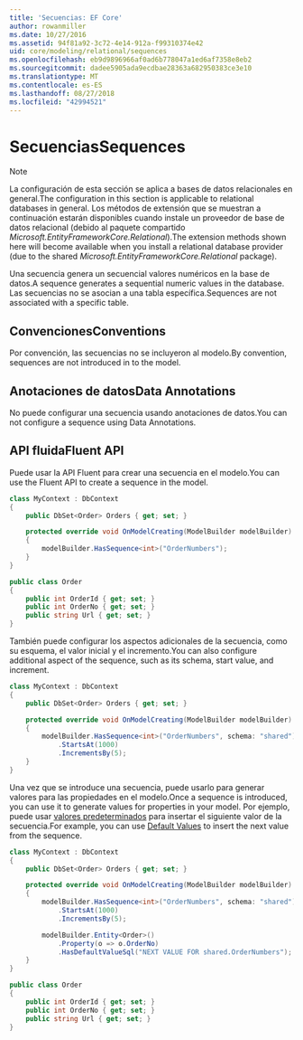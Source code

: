 ```yaml
---
title: 'Secuencias: EF Core'
author: rowanmiller
ms.date: 10/27/2016
ms.assetid: 94f81a92-3c72-4e14-912a-f99310374e42
uid: core/modeling/relational/sequences
ms.openlocfilehash: eb9d9896966af0ad6b778047a1ed6af7358e8eb2
ms.sourcegitcommit: dadee5905ada9ecdbae28363a682950383ce3e10
ms.translationtype: MT
ms.contentlocale: es-ES
ms.lasthandoff: 08/27/2018
ms.locfileid: "42994521"
---
```

# <a name="sequences"></a><span data-ttu-id="a5550-102">Secuencias</span><span class="sxs-lookup"><span data-stu-id="a5550-102">Sequences</span></span>

> [!NOTE]  
> <span data-ttu-id="a5550-103">La configuración de esta sección se aplica a bases de datos relacionales en general.</span><span class="sxs-lookup"><span data-stu-id="a5550-103">The configuration in this section is applicable to relational databases in general.</span></span> <span data-ttu-id="a5550-104">Los métodos de extensión que se muestran a continuación estarán disponibles cuando instale un proveedor de base de datos relacional (debido al paquete compartido *Microsoft.EntityFrameworkCore.Relational*).</span><span class="sxs-lookup"><span data-stu-id="a5550-104">The extension methods shown here will become available when you install a relational database provider (due to the shared *Microsoft.EntityFrameworkCore.Relational* package).</span></span>

<span data-ttu-id="a5550-105">Una secuencia genera un secuencial valores numéricos en la base de datos.</span><span class="sxs-lookup"><span data-stu-id="a5550-105">A sequence generates a sequential numeric values in the database.</span></span> <span data-ttu-id="a5550-106">Las secuencias no se asocian a una tabla específica.</span><span class="sxs-lookup"><span data-stu-id="a5550-106">Sequences are not associated with a specific table.</span></span>

## <a name="conventions"></a><span data-ttu-id="a5550-107">Convenciones</span><span class="sxs-lookup"><span data-stu-id="a5550-107">Conventions</span></span>

<span data-ttu-id="a5550-108">Por convención, las secuencias no se incluyeron al modelo.</span><span class="sxs-lookup"><span data-stu-id="a5550-108">By convention, sequences are not introduced in to the model.</span></span>

## <a name="data-annotations"></a><span data-ttu-id="a5550-109">Anotaciones de datos</span><span class="sxs-lookup"><span data-stu-id="a5550-109">Data Annotations</span></span>

<span data-ttu-id="a5550-110">No puede configurar una secuencia usando anotaciones de datos.</span><span class="sxs-lookup"><span data-stu-id="a5550-110">You can not configure a sequence using Data Annotations.</span></span>

## <a name="fluent-api"></a><span data-ttu-id="a5550-111">API fluida</span><span class="sxs-lookup"><span data-stu-id="a5550-111">Fluent API</span></span>

<span data-ttu-id="a5550-112">Puede usar la API Fluent para crear una secuencia en el modelo.</span><span class="sxs-lookup"><span data-stu-id="a5550-112">You can use the Fluent API to create a sequence in the model.</span></span>

<!-- [!code-csharp[Main](samples/core/relational/Modeling/FluentAPI/Samples/Relational/Sequence.cs?highlight=7)] -->
``` csharp
class MyContext : DbContext
{
    public DbSet<Order> Orders { get; set; }

    protected override void OnModelCreating(ModelBuilder modelBuilder)
    {
        modelBuilder.HasSequence<int>("OrderNumbers");
    }
}

public class Order
{
    public int OrderId { get; set; }
    public int OrderNo { get; set; }
    public string Url { get; set; }
}
```

<span data-ttu-id="a5550-113">También puede configurar los aspectos adicionales de la secuencia, como su esquema, el valor inicial y el incremento.</span><span class="sxs-lookup"><span data-stu-id="a5550-113">You can also configure additional aspect of the sequence, such as its schema, start value, and increment.</span></span>

<!-- [!code-csharp[Main](samples/core/relational/Modeling/FluentAPI/Samples/Relational/SequenceConfigured.cs?highlight=7,8,9)] -->
``` csharp
class MyContext : DbContext
{
    public DbSet<Order> Orders { get; set; }

    protected override void OnModelCreating(ModelBuilder modelBuilder)
    {
        modelBuilder.HasSequence<int>("OrderNumbers", schema: "shared")
            .StartsAt(1000)
            .IncrementsBy(5);
    }
}
```

<span data-ttu-id="a5550-114">Una vez que se introduce una secuencia, puede usarlo para generar valores para las propiedades en el modelo.</span><span class="sxs-lookup"><span data-stu-id="a5550-114">Once a sequence is introduced, you can use it to generate values for properties in your model.</span></span> <span data-ttu-id="a5550-115">Por ejemplo, puede usar [valores predeterminados](default-values.md) para insertar el siguiente valor de la secuencia.</span><span class="sxs-lookup"><span data-stu-id="a5550-115">For example, you can use [Default Values](default-values.md) to insert the next value from the sequence.</span></span>

<!-- [!code-csharp[Main](samples/core/relational/Modeling/FluentAPI/Samples/Relational/SequenceUsed.cs?highlight=11,12,13)] -->
``` csharp
class MyContext : DbContext
{
    public DbSet<Order> Orders { get; set; }

    protected override void OnModelCreating(ModelBuilder modelBuilder)
    {
        modelBuilder.HasSequence<int>("OrderNumbers", schema: "shared")
            .StartsAt(1000)
            .IncrementsBy(5);

        modelBuilder.Entity<Order>()
            .Property(o => o.OrderNo)
            .HasDefaultValueSql("NEXT VALUE FOR shared.OrderNumbers");
    }
}

public class Order
{
    public int OrderId { get; set; }
    public int OrderNo { get; set; }
    public string Url { get; set; }
}
```
